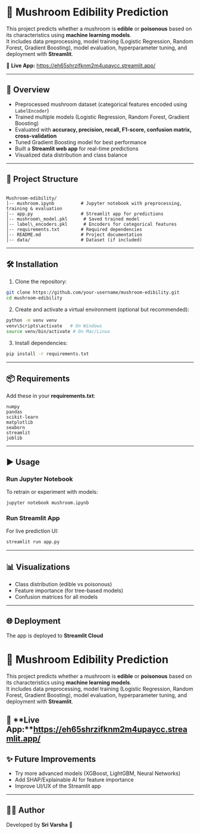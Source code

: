 # 🍄 Mushroom Edibility Prediction  

This project predicts whether a mushroom is **edible** or **poisonous** based on its characteristics using **machine learning models**.  
It includes data preprocessing, model training (Logistic Regression, Random Forest, Gradient Boosting), model evaluation, hyperparameter tuning, and deployment with **Streamlit**.  

🔗 **Live App:** https://eh65shrzifknm2m4upaycc.streamlit.app/  

---

## 🚀 Overview  

- Preprocessed mushroom dataset (categorical features encoded using `LabelEncoder`)  
- Trained multiple models (Logistic Regression, Random Forest, Gradient Boosting)  
- Evaluated with **accuracy, precision, recall, F1-score, confusion matrix, cross-validation**  
- Tuned Gradient Boosting model for best performance  
- Built a **Streamlit web app** for real-time predictions  
- Visualized data distribution and class balance  

---

## 📂 Project Structure  

```

Mushroom-edibility/
│-- mushroom.ipynb          # Jupyter notebook with preprocessing, training & evaluation
│-- app.py                  # Streamlit app for predictions
│-- mushroom\_model.pkl      # Saved trained model
│-- label\_encoders.pkl      # Encoders for categorical features
│-- requirements.txt        # Required dependencies
│-- README.md               # Project documentation
│-- data/                   # Dataset (if included)

````

---

## 🛠️ Installation  

1. Clone the repository:  
```bash
git clone https://github.com/your-username/mushroom-edibility.git
cd mushroom-edibility
````

2. Create and activate a virtual environment (optional but recommended):

```bash
python -m venv venv
venv\Scripts\activate   # On Windows
source venv/bin/activate # On Mac/Linux
```

3. Install dependencies:

```bash
pip install -r requirements.txt
```

---

## 📦 Requirements

Add these in your **requirements.txt**:

```
numpy
pandas
scikit-learn
matplotlib
seaborn
streamlit
joblib
```

---

## ▶️ Usage

### Run Jupyter Notebook

To retrain or experiment with models:

```bash
jupyter notebook mushroom.ipynb
```

### Run Streamlit App

For live prediction UI:

```bash
streamlit run app.py
```

---

## 📊 Visualizations

* Class distribution (edible vs poisonous)
* Feature importance (for tree-based models)
* Confusion matrices for all models

---

## 🌐 Deployment

The app is deployed to **Streamlit Cloud** 
# 🍄 Mushroom Edibility Prediction  

This project predicts whether a mushroom is **edible** or **poisonous** based on its characteristics using **machine learning models**.  
It includes data preprocessing, model training (Logistic Regression, Random Forest, Gradient Boosting), model evaluation, hyperparameter tuning, and deployment with **Streamlit**.  

🔗 **Live App:**https://eh65shrzifknm2m4upaycc.streamlit.app/
---


## ✨ Future Improvements

* Try more advanced models (XGBoost, LightGBM, Neural Networks)
* Add SHAP/Explainable AI for feature importance
* Improve UI/UX of the Streamlit app

---

## 👩‍💻 Author

Developed by **Sri Varsha** 🚀




